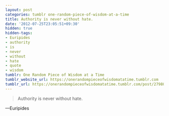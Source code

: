 ```yaml
---
layout: post
categories: tumblr one-random-piece-of-wisdom-at-a-time
title: Authority is never without hate.
date: '2012-07-25T23:05:51+09:30'
hidden: true
hidden-tags:
- Euripides
- authority
- is
- never
- without
- hate
- quote
- wisdom
tumblr: One Random Piece of Wisdom at a Time
tumblr_website_url: https://onerandompieceofwisdomatatime.tumblr.com
tumblr_url: https://onerandompieceofwisdomatatime.tumblr.com/post/27980007001/authority-is-never-without-hate
---
```

> Authority is never without hate.

—Euripides&nbsp;
